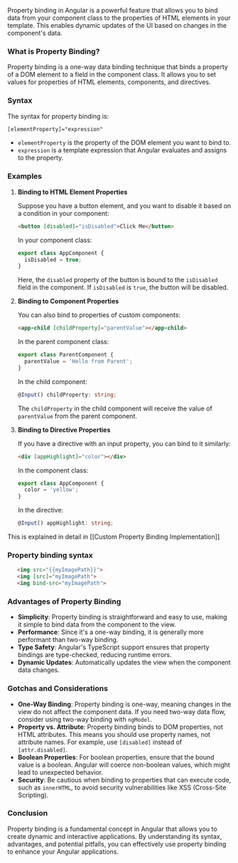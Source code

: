 Property binding in Angular is a powerful feature that allows you to bind data from your component class to the properties of HTML elements in your template. This enables dynamic updates of the UI based on changes in the component's data.

### What is Property Binding?

Property binding is a one-way data binding technique that binds a property of a DOM element to a field in the component class. It allows you to set values for properties of HTML elements, components, and directives.

### Syntax

The syntax for property binding is:

```html
[elementProperty]="expression"
```

- `elementProperty` is the property of the DOM element you want to bind to.
- `expression` is a template expression that Angular evaluates and assigns to the property.

### Examples

1. **Binding to HTML Element Properties**

   Suppose you have a button element, and you want to disable it based on a condition in your component:

   ```html
   <button [disabled]="isDisabled">Click Me</button>
   ```

   In your component class:

   ```typescript
   export class AppComponent {
     isDisabled = true;
   }
   ```

   Here, the `disabled` property of the button is bound to the `isDisabled` field in the component. If `isDisabled` is `true`, the button will be disabled.

2. **Binding to Component Properties**

   You can also bind to properties of custom components:

   ```html
   <app-child [childProperty]="parentValue"></app-child>
   ```

   In the parent component class:

   ```typescript
   export class ParentComponent {
     parentValue = 'Hello from Parent';
   }
   ```

   In the child component:

   ```typescript
   @Input() childProperty: string;
   ```

   The `childProperty` in the child component will receive the value of `parentValue` from the parent component.

3. **Binding to Directive Properties**

   If you have a directive with an input property, you can bind to it similarly:

   ```html
   <div [appHighlight]="color"></div>
   ```

   In the component class:

   ```typescript
   export class AppComponent {
     color = 'yellow';
   }
   ```

   In the directive:

   ```typescript
   @Input() appHighlight: string;
   ```

This is explained in detail in [[Custom Property Binding Implementation]]

### Property binding syntax

```html
   <img src="{{myImagePath}}">
   <img [src]="myImagePath">
   <img bind-src="myImagePath">
   ```
   
### Advantages of Property Binding

- **Simplicity**: Property binding is straightforward and easy to use, making it simple to bind data from the component to the view.
- **Performance**: Since it's a one-way binding, it is generally more performant than two-way binding.
- **Type Safety**: Angular's TypeScript support ensures that property bindings are type-checked, reducing runtime errors.
- **Dynamic Updates**: Automatically updates the view when the component data changes.

### Gotchas and Considerations

- **One-Way Binding**: Property binding is one-way, meaning changes in the view do not affect the component data. If you need two-way data flow, consider using two-way binding with `ngModel`.
- **Property vs. Attribute**: Property binding binds to DOM properties, not HTML attributes. This means you should use property names, not attribute names. For example, use `[disabled]` instead of `[attr.disabled]`.
- **Boolean Properties**: For boolean properties, ensure that the bound value is a boolean. Angular will coerce non-boolean values, which might lead to unexpected behavior.
- **Security**: Be cautious when binding to properties that can execute code, such as `innerHTML`, to avoid security vulnerabilities like XSS (Cross-Site Scripting).

### Conclusion

Property binding is a fundamental concept in Angular that allows you to create dynamic and interactive applications. By understanding its syntax, advantages, and potential pitfalls, you can effectively use property binding to enhance your Angular applications.